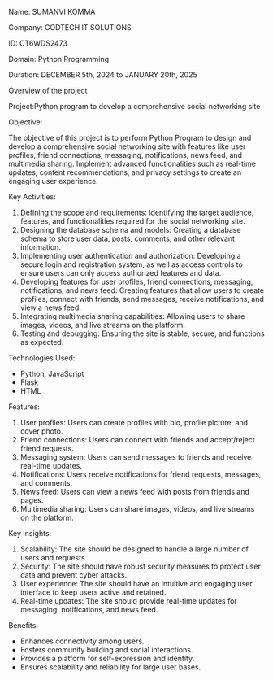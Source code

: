 Name: SUMANVI KOMMA

Company: CODTECH IT SOLUTIONS

ID: CT6WDS2473

Domain: Python Programming

Duration: DECEMBER 5th, 2024 to JANUARY 20th, 2025





Overview of the project

Project:Python program to develop a comprehensive social networking site


Objective:

The objective of this project is to perform Python Program to design and develop a comprehensive social networking site with features like user profiles, friend connections, messaging, notifications, news feed, and multimedia sharing. Implement advanced functionalities such as real-time updates, content recommendations, and privacy settings to create an engaging user experience.



Key Activities:

1. Defining the scope and requirements: Identifying the target audience, features, and functionalities required for the social networking site.
2. Designing the database schema and models: Creating a database schema to store user data, posts, comments, and other relevant information.
3. Implementing user authentication and authorization: Developing a secure login and registration system, as well as access controls to ensure users can only access authorized features and data.
4. Developing features for user profiles, friend connections, messaging, notifications, and news feed: Creating features that allow users to create profiles, connect with friends, send messages, receive notifications, and view a news feed.
5. Integrating multimedia sharing capabilities: Allowing users to share images, videos, and live streams on the platform.
6. Testing and debugging: Ensuring the site is stable, secure, and functions as expected.


Technologies Used:

- Python, JavaScript
- Flask
- HTML


Features:

1. User profiles: Users can create profiles with bio, profile picture, and cover photo.
2. Friend connections: Users can connect with friends and accept/reject friend requests.
3. Messaging system: Users can send messages to friends and receive real-time updates.
4. Notifications: Users receive notifications for friend requests, messages, and comments.
5. News feed: Users can view a news feed with posts from friends and pages.
6. Multimedia sharing: Users can share images, videos, and live streams on the platform.

  
Key Insights:

1. Scalability: The site should be designed to handle a large number of users and requests.
2. Security: The site should have robust security measures to protect user data and prevent cyber attacks.
3. User experience: The site should have an intuitive and engaging user interface to keep users active and retained.
4. Real-time updates: The site should provide real-time updates for messaging, notifications, and news feed.


Benefits:

- Enhances connectivity among users.
- Fosters community building and social interactions.
- Provides a platform for self-expression and identity.
- Ensures scalability and reliability for large user bases.
